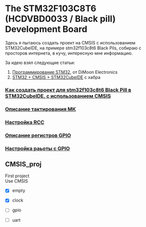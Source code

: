 # The STM32F103C8T6 (HCDVBD0033 / Black pill) Development Board

Здесь я пытаюсь создать проект на CMSIS с использованием STM32CubeIDE, на примере stm32f103c8t6 Black Pils, собираю с просторов интернета, в кучу, интересную мне информацию.

За идею взял следующие статьи:
1. [Программирование STM32](https://dimoon.ru/category/obuchalka/stm32f1), от DiMoon Electronics
2. [STM32 + CMSIS + STM32CubeIDE](https://habr.com/ru/articles/481478/) с хабра 

### [Как создать проект для stm32f103c8t6 Black Pill в STM32CubeIDE, с использованием CMSIS](./readme/00_create_project.md)
### [Описание тактирования МК](./readme/01_clock.md)
### [Настройка RCC](./readme/02_RCC_config.md)
### [Описание регистров GPIO](./readme/03_GPIO_description.md)
### [Настройка раьоты с GPIO](./readme/04_GPIO_config.md)


## CMSIS_proj  
First project  
Use CMSIS  
- [x] empty
- [x] clock
- [ ] gpio
- [ ] uart

